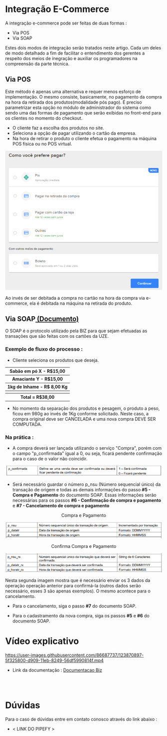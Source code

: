 # Integração E-Commerce

A integração e-commerce pode ser feitas de duas formas : 

- Via POS
- Via SOAP 

Estes dois modos de integração serão tratados neste artigo. Cada um deles de modo detalhado a fim de facilitar o entendimento dos gerentes a respeito dos meios de inegração e auxiliar os programadores na compreensão da parte técnica.

<h2>Via POS </h2>

Este método é apenas uma alternativa e requer menos esforço de implementação. O mesmo consiste, basicamente, no pagamento da compra na hora da retirada dos produtos(modalidade pós pago).
É preciso parametrizar esta opção no módulo de administrador do sistema como sendo uma das formas de pagamento que serão exibidas no front-end para os clientes no momento do checkout. 

- O cliente faz a escolha dos produtos no site.
- Seleciona a opção de pagar utilizando o cartão da empresa.
- Na hora de retirar o produto o cliente efetua o pagamento na máquina POS física ou no POS virtual.

<p align="center">
  <img src="screenshotMercado.png">
</p>

Ao invés de ser debitada a compra no cartão na hora da compra via e-commerce, ela é debitada na máquina na retirada do produto.

<h2>Via SOAP<a href="documentoBiz.pdf"> (Documento) </a></h2> 

O SOAP é o protocolo utilizado pela BIZ para que sejam efetuadas as transações que são feitas com os cartões da UZE.
<br>

### Exemplo de fluxo do processo : 

- Cliente seleciona os produtos que deseja.

<table align="center">
  <tbody>
    <tr><th>Sabão em pó X - R$15,00</th></tr>
    <tr><th>Amaciante Y - R$15,00</th></tr>
    <tr><th>1kg de Inhame - R$ 8,00 Kg</th></tr>
    <tr><th></th></tr>
    <tr><th>Total = R$38,00</th></tr>
  </tbody>
</table>


- No momento da separação dos produtos e pesagem, o produto a peso, ficou em 980g ao invés de 1Kg conforme solicitado. Neste caso, a compra original deve ser CANCELADA e uma nova compra DEVE SER COMPUTADA.

### Na prática : 
- A compra deverá ser lançada utilizando o serviço "Compra", porém com o campo "p_confirmada" igual a 0, ou seja, ficará pendente confirmação para o caso de o valor não coincidir.

<p align="center">
  <img src="p_confirmada.png">
</p>

- Será necessário guardar o número p_nsu (Número sequencial único) da transação de origem e todas as demais informações do passo <b>#5 - Compra e Pagamento</b> do documento SOAP. Essas informações serão necessárias para os passos <b>#6 - Confirmação de compra e pagamento</b> e <b>#7 - Cancelamento de compra e pagamento</b>

<p align="center">Compra e Pagamento</p>

<p align="center">
  <img src="compra&pagamento.png">
</p>

<p align="center">Confirma Compra e Pagamento</p>


<p align="center">
  <img src="confirmaCompra&Pagamento.png">
</p>

Nesta segunda imagem mostra que é necessário enviar os 3 dados da operação operação anterior para confirmá-la (outros dados serão necessário, esses 3 são apenas exemplos).
O mesmo acontece para o cancelamento.

- Para o cancelamento, siga o passo <b>#7</b> do documento SOAP.

- Para o cadastramento da nova compra, siga os passos <b>#5</b> e <b>#6</b> do documento SOAP.

# Vídeo explicativo

https://user-images.githubusercontent.com/86687737/123870897-5f325800-d909-11eb-8249-56df5990814f.mp4

- Link da documentação : [Documentacao Biz](documentacaoBiz.pdf)
<br>
<br>

# Dúvidas

Para o caso de dúvidas entre em contato conosco através do link abaixo : 
- < LINK DO PIPEFY > 
